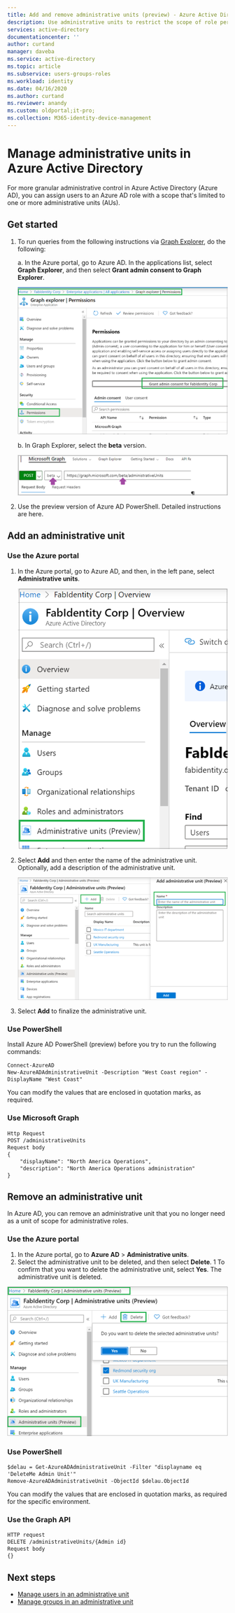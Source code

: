 ```yaml
---
title: Add and remove administrative units (preview) - Azure Active Directory | Microsoft Docs
description: Use administrative units to restrict the scope of role permissions in Azure Active Directory.
services: active-directory
documentationcenter: ''
author: curtand
manager: daveba
ms.service: active-directory
ms.topic: article
ms.subservice: users-groups-roles
ms.workload: identity
ms.date: 04/16/2020
ms.author: curtand
ms.reviewer: anandy
ms.custom: oldportal;it-pro;
ms.collection: M365-identity-device-management
---
```


# Manage administrative units in Azure Active Directory

For more granular administrative control in Azure Active Directory (Azure AD), you can assign users to an Azure AD role with a scope that's limited to one or more administrative units (AUs).

## Get started

1. To run queries from the following instructions via [Graph Explorer](https://aka.ms/ge), do the following:

    a. In the Azure portal, go to Azure AD. In the applications list, select **Graph Explorer**, and then select **Grant admin consent to Graph Explorer**.

    ![Screenshot showing link to "Grant admin consent"](./media/roles-admin-units-manage/select-graph-explorer.png)

    b. In Graph Explorer, select the **beta** version.

    ![Screenshot showing the beta version selected](./media/roles-admin-units-manage/select-beta-version.png)

1. Use the preview version of Azure AD PowerShell. Detailed instructions are here.

## Add an administrative unit

### Use the Azure portal

1. In the Azure portal, go to Azure AD, and then, in the left pane, select **Administrative units**.

    ![Screenshot of the Administrative units (Preview) link in Azure AD](./media/roles-admin-units-manage/nav-to-admin-units.png)

1. Select **Add** and then enter the name of the administrative unit. Optionally, add a description of the administrative unit.

    ![Screenshot of the Add button and the text box for entering the name of the administrative unit](./media/roles-admin-units-manage/add-new-admin-unit.png)

1. Select **Add** to finalize the administrative unit.

### Use PowerShell

Install Azure AD PowerShell (preview) before you try to run the following commands:

    Connect-AzureAD
    New-AzureADAdministrativeUnit -Description "West Coast region" -DisplayName "West Coast"

You can modify the values that are enclosed in quotation marks, as required.

### Use Microsoft Graph

    Http Request
    POST /administrativeUnits
    Request body
    {
        "displayName": "North America Operations",
        "description": "North America Operations administration"
    }

## Remove an administrative unit

In Azure AD, you can remove an administrative unit that you no longer need as a unit of scope for administrative roles.

### Use the Azure portal

1. In the Azure portal, go to **Azure AD** > **Administrative units**. 
1. Select the administrative unit to be deleted, and then select **Delete**. 
1 To confirm that you want to delete the administrative unit, select **Yes**. The administrative unit is deleted.

![Screenshot of the administrative unit Delete button and confirmation window](./media/roles-admin-units-manage/select-admin-unit-to-delete.png)

### Use PowerShell

    $delau = Get-AzureADAdministrativeUnit -Filter "displayname eq 'DeleteMe Admin Unit'"
    Remove-AzureADAdministrativeUnit -ObjectId $delau.ObjectId

You can modify the values that are enclosed in quotation marks, as required for the specific environment.

### Use the Graph API

    HTTP request
    DELETE /administrativeUnits/{Admin id}
    Request body
    {}

## Next steps

* [Manage users in an administrative unit](roles-admin-units-add-manage-users.md)
* [Manage groups in an administrative unit](roles-admin-units-add-manage-groups.md)
